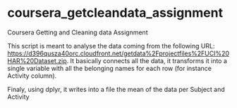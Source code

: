 # coursera_getcleandata_assignment
Coursera Getting and Cleaning data Assignment

This script is meant to analyse the data coming from the following URL: https://d396qusza40orc.cloudfront.net/getdata%2Fprojectfiles%2FUCI%20HAR%20Dataset.zip. It basically connects all the data, it transforms it into a single variable with all the belonging names for each row (for instance Activity column).

Finaly, using dplyr, it writes into a file the mean of the data per Subject and Activity
